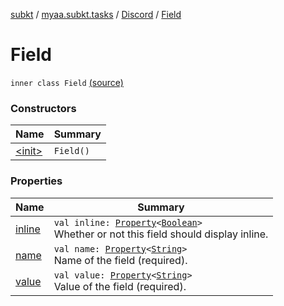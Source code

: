 [subkt](../../../index.md) / [myaa.subkt.tasks](../../index.md) / [Discord](../index.md) / [Field](./index.md)

# Field

`inner class Field` [(source)](https://github.com/Myaamori/SubKt/blob/master/src/main/kotlin/myaa/subkt/tasks/discordtask.kt#L220)

### Constructors

| Name | Summary |
|---|---|
| [&lt;init&gt;](-init-.md) | `Field()` |

### Properties

| Name | Summary |
|---|---|
| [inline](inline.md) | `val inline: `[`Property`](https://docs.gradle.org/current/javadoc/org/gradle/api/provider/Property.html)`<`[`Boolean`](https://kotlinlang.org/api/latest/jvm/stdlib/kotlin/-boolean/index.html)`>`<br>Whether or not this field should display inline. |
| [name](name.md) | `val name: `[`Property`](https://docs.gradle.org/current/javadoc/org/gradle/api/provider/Property.html)`<`[`String`](https://kotlinlang.org/api/latest/jvm/stdlib/kotlin/-string/index.html)`>`<br>Name of the field (required). |
| [value](value.md) | `val value: `[`Property`](https://docs.gradle.org/current/javadoc/org/gradle/api/provider/Property.html)`<`[`String`](https://kotlinlang.org/api/latest/jvm/stdlib/kotlin/-string/index.html)`>`<br>Value of the field (required). |
